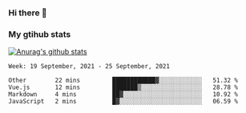 ### Hi there 👋

### My gtihub stats

[![Anurag's github stats](https://github-readme-stats.vercel.app/api?username=gaozhidong)](https://github.com/gaozhidong/github-readme-stats)

<!--START_SECTION:waka-->
```text
Week: 19 September, 2021 - 25 September, 2021

Other        22 mins         ████████████▓░░░░░░░░░░░░   51.32 % 
Vue.js       12 mins         ███████▒░░░░░░░░░░░░░░░░░   28.78 % 
Markdown     4 mins          ██▓░░░░░░░░░░░░░░░░░░░░░░   10.92 % 
JavaScript   2 mins          █▓░░░░░░░░░░░░░░░░░░░░░░░   06.59 % 
```
<!--END_SECTION:waka-->